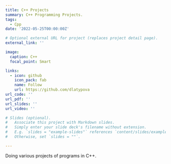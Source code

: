 ```yaml
---
title: C++ Projects
summary: C++ Programming Projects.
tags:
  - Cpp
date: '2022-05-25T00:00:00Z'

# Optional external URL for project (replaces project detail page).
external_link: ''

image:
  caption: С++
  focal_point: Smart

links:
  - icon: github
    icon_pack: fab
    name: Follow
    url: https://github.com/dlatypova
url_code: ''
url_pdf: ''
url_slides: ''
url_video: ''

# Slides (optional).
#   Associate this project with Markdown slides.
#   Simply enter your slide deck's filename without extension.
#   E.g. `slides = "example-slides"` references `content/slides/example-slides.md`.
#   Otherwise, set `slides = ""`.

---
```


Doing various projects of programs in C++.
